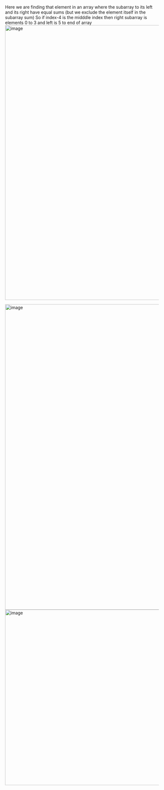 Here we are finding that element in an array where the subarray to its left and its right have equal sums (but we exclude the element itself in the subarray sum)
So if index-4 is the midddle index then right subarray is elements 0 to 3 and left is 5 to end of array
<img width="900" alt="image" src="https://github.com/user-attachments/assets/dc31188e-c4ce-47e3-99d2-910ff740d44b" />


<img width="1000" alt="image" src="https://github.com/user-attachments/assets/fef729d4-cf92-46f7-beb0-7baad07b470b">

<img width="575" alt="image" src="https://github.com/user-attachments/assets/35846d69-be46-4fca-86a0-1edde65d9384">
